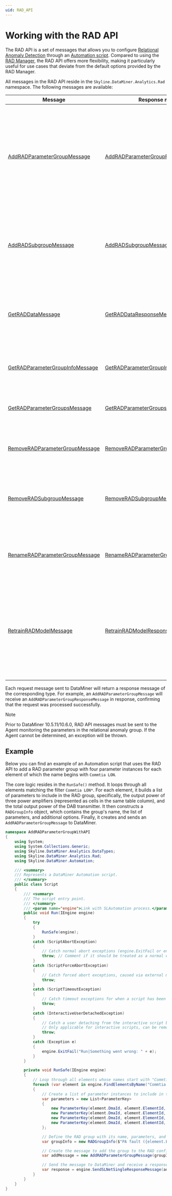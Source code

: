 ```yaml
---
uid: RAD_API
---
```


# Working with the RAD API

The RAD API is a set of messages that allows you to configure [Relational Anomaly Detection](xref:Relational_anomaly_detection) through an [Automation script](xref:automation). Compared to using the [RAD Manager](xref:RAD_manager), the RAD API offers more flexibility, making it particularly useful for use cases that deviate from the default options provided by the RAD Manager.

All messages in the RAD API reside in the `Skyline.DataMiner.Analytics.Rad` namespace. The following messages are available:

| Message | Response message | Description |
|------|-----|-------------|
| [AddRADParameterGroupMessage](xref:Skyline.DataMiner.Analytics.Rad.AddRADParameterGroupMessage) | [AddRADParameterGroupResponseMessage](xref:Skyline.DataMiner.Analytics.Rad.AddRADParameterGroupResponseMessage) | Adds a new relational anomaly group to the RAD configuration or overwrites an existing one. See [Options for relational anomaly groups](xref:Relational_anomaly_detection#options-for-relational-anomaly-groups) for details on the available options. |
| [AddRADSubgroupMessage](xref:Skyline.DataMiner.Analytics.Rad.AddRADSubgroupMessage) | [AddRADSubgroupMessage](xref:Skyline.DataMiner.Analytics.Rad.AddRADSubgroupMessage) | Adds a relational anomaly subgroup to a [shared model group](xref:Relational_anomaly_detection#shared-model-groups). Available from DataMiner 10.5.9/10.6.0 onwards.<!-- RN 43320 --> |
| [GetRADDataMessage](xref:Skyline.DataMiner.Analytics.Rad.GetRADDataMessage) |[GetRADDataResponseMessage](xref:Skyline.DataMiner.Analytics.Rad.GetRADDataResponseMessage) | Retrieves historical anomaly scores for a specified relational anomaly group within a given time range. |
| [GetRADParameterGroupInfoMessage](xref:Skyline.DataMiner.Analytics.Rad.GetRADParameterGroupInfoMessage) |[GetRADParameterGroupInfoResponseMessage](xref:Skyline.DataMiner.Analytics.Rad.GetRADParameterGroupInfoResponseMessage) | Fetches the configuration of a specific relational anomaly group. |
| [GetRADParameterGroupsMessage](xref:Skyline.DataMiner.Analytics.Rad.GetRADParameterGroupsMessage) |[GetRADParameterGroupsResponseMessage](xref:Skyline.DataMiner.Analytics.Rad.GetRADParameterGroupsResponseMessage) | Returns a list of all configured relational anomaly groups. |
| [RemoveRADParameterGroupMessage](xref:Skyline.DataMiner.Analytics.Rad.RemoveRADParameterGroupMessage) |[RemoveRADParameterGroupResponseMessage](xref:Skyline.DataMiner.Analytics.Rad.RemoveRADParameterGroupResponseMessage) | Removes a relational anomaly group from the RAD configuration. |
| [RemoveRADSubgroupMessage](xref:Skyline.DataMiner.Analytics.Rad.RemoveRADSubgroupMessage) |[RemoveRADSubgroupMessage](xref:Skyline.DataMiner.Analytics.Rad.RemoveRADSubgroupMessage) | Removes a subgroup from a [shared model group](xref:Relational_anomaly_detection#shared-model-groups). Available from DataMiner 10.5.9/10.6.0 onwards.<!-- RN 43320 --> |
| [RenameRADParameterGroupMessage](xref:Skyline.DataMiner.Analytics.Rad.RenameRADParameterGroupMessage) |[RenameRADParameterGroupResponseMessage](xref:Skyline.DataMiner.Analytics.Rad.RenameRADParameterGroupResponseMessage) | Renames a relational group. Available from DataMiner 10.5.9/10.6.0 onwards.<!-- RN 43320 --> |
| [RetrainRADModelMessage](xref:Skyline.DataMiner.Analytics.Rad.RetrainRADModelMessage) |[RetrainRADModelResponseMessage](xref:Skyline.DataMiner.Analytics.Rad.RetrainRADModelResponseMessage) | Retrains the internal model of a specified relational anomaly group using the provided time ranges. See [Specifying the training range](xref:RAD_manager#specifying-the-training-range) for more information. |

Each request message sent to DataMiner will return a response message of the corresponding type. For example, an `AddRADParameterGroupMessage` will receive an `AddRADParameterGroupResponseMessage` in response, confirming that the request was processed successfully.

> [!NOTE]
> Prior to DataMiner 10.5.11/10.6.0<!-- RN 43440 -->, RAD API messages must be sent to the Agent monitoring the parameters in the relational anomaly group. If the Agent cannot be determined, an exception will be thrown.

## Example

Below you can find an example of an Automation script that uses the RAD API to add a RAD parameter group with four parameter instances for each element of which the name begins with `Commtia LON`.

The core logic resides in the `RunSafe()` method. It loops through all elements matching the filter `Commtia LON*`. For each element, it builds a list of parameters to include in the RAD group, specifically, the output power of three power amplifiers (represented as cells in the same table column), and the total output power of the DAB transmitter. It then constructs a `RADGroupInfo` object, which contains the group's name, the list of parameters, and additional options. Finally, it creates and sends an `AddRADParameterGroupMessage` to DataMiner.

```csharp
namespace AddRADParameterGroupWithAPI
{
    using System;
    using System.Collections.Generic;
    using Skyline.DataMiner.Analytics.DataTypes;
    using Skyline.DataMiner.Analytics.Rad;
    using Skyline.DataMiner.Automation;

    /// <summary>
    /// Represents a DataMiner Automation script.
    /// </summary>
    public class Script
    {
        /// <summary>
        /// The script entry point.
        /// </summary>
        /// <param name="engine">Link with SLAutomation process.</param>
        public void Run(IEngine engine)
        {
            try
            {
                RunSafe(engine);
            }
            catch (ScriptAbortException)
            {
                // Catch normal abort exceptions (engine.ExitFail or engine.ExitSuccess)
                throw; // Comment if it should be treated as a normal exit of the script.
            }
            catch (ScriptForceAbortException)
            {
                // Catch forced abort exceptions, caused via external maintenance messages.
                throw;
            }
            catch (ScriptTimeoutException)
            {
                // Catch timeout exceptions for when a script has been running for too long.
                throw;
            }
            catch (InteractiveUserDetachedException)
            {
                // Catch a user detaching from the interactive script by closing the window.
                // Only applicable for interactive scripts, can be removed for non-interactive scripts.
                throw;
            }
            catch (Exception e)
            {
                engine.ExitFail("Run|Something went wrong: " + e);
            }
        }

        private void RunSafe(IEngine engine)
        {
            // Loop through all elements whose names start with "Commtia LON"
            foreach (var element in engine.FindElementsByName("Commtia LON*"))
            {
                // Create a list of parameter instances to include in the group
                var parameters = new List<ParameterKey>
                {
                    new ParameterKey(element.DmaId, element.ElementId, element.FindParameterID("Output Power"), "PA1"),
                    new ParameterKey(element.DmaId, element.ElementId, element.FindParameterID("Output Power"), "PA2"),
                    new ParameterKey(element.DmaId, element.ElementId, element.FindParameterID("Output Power"), "PA3"),
                    new ParameterKey(element.DmaId, element.ElementId, element.FindParameterID("Tx Amplifier Output Power")),
                };

                // Define the RAD group with its name, parameters, and configuration options
                var groupInfo = new RADGroupInfo($"PA fault ({element.ElementName})", parameters, false);

                // Create the message to add the group to the RAD configuration
                var addMessage = new AddRADParameterGroupMessage(groupInfo);

                // Send the message to DataMiner and receive a response
                var response = engine.SendSLNetSingleResponseMessage(addMessage);
            }
        }
    }
}
```

